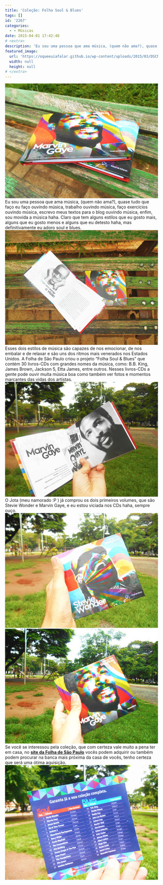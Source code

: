 ```yaml
---
title: 'Coleção: Folha Soul & Blues'
tags: []
id: '2267'
categories:
  - - Músicas
date: 2015-04-01 17:42:48
# <extra>
description: 'Eu sou uma pessoa que ama música, (quem não ama?), quase tudo que faço eu faço ouvindo música, trabalho ouvindo música, faço exercícios ouvindo música, escrevo meus textos para o blog ouvindo música, enfim, sou movida a música haha. Claro que tem alguns estilos que eu gosto mais, alguns que eu gosto menos e alguns que eu detesto haha, mas definitivamente eu adoro soul e blues. Esses dois estilos de música são capazes de nos emocionar, de nos embalar e de relaxar e são uns dos ritmos mais venerados nos Estados Unidos. A Folha de São Paulo criou o projeto “Folha Soul &amp; Blues” que contém 30 livros-CDs com grandes nomes da música, como: B.B. King, James Brown, Jackson 5, Etta James, entre outros. Nesses livros-CDs a gente pode ouvir muita música boa como também ver fotos e momentos marcantes &hellip;'
featured_image: 
  url: 'https://oqueeuiafalar.github.io/wp-content/uploads/2015/03/DSCN0306.jpg'
  width: null
  height: null
# </extra>
---
```


[![Coleção: Folha Soul & Blues (Marvin Gaye e Stevie Wonder)](/wp-content/uploads/2015/03/DSCN0306.jpg)](/wp-content/uploads/2015/03/DSCN0306.jpg) Eu sou uma pessoa que ama música, (quem não ama?), quase tudo que faço eu faço ouvindo música, trabalho ouvindo música, faço exercícios ouvindo música, escrevo meus textos para o blog ouvindo música, enfim, sou movida a música haha. Claro que tem alguns estilos que eu gosto mais, alguns que eu gosto menos e alguns que eu detesto haha, mas definitivamente eu adoro soul e blues. [![Coleção: Folha Soul & Blues (Marvin Gaye e Stevie Wonder)](/wp-content/uploads/2015/03/DSCN0304.jpg)](/wp-content/uploads/2015/03/DSCN0304.jpg) Esses dois estilos de música são capazes de nos emocionar, de nos embalar e de relaxar e são uns dos ritmos mais venerados nos Estados Unidos. A Folha de São Paulo criou o projeto “Folha Soul & Blues” que contém 30 livros-CDs com grandes nomes da música, como: B.B. King, James Brown, Jackson 5, Etta James, entre outros. Nesses livros-CDs a gente pode ouvir muita música boa como também ver fotos e momentos marcantes das vidas dos artistas. [![Coleção: Folha Soul & Blues ](/wp-content/uploads/2015/03/DSCN0303.jpg)](/wp-content/uploads/2015/03/DSCN0303.jpg) O Jota (meu namorado :P ) já comprou os dois primeiros volumes, que são Stevie Wonder e Marvin Gaye, e eu estou viciada nos CDs haha, sempre ouço. [![Coleção: Folha Soul & Blues (Stevie Wonder)](/wp-content/uploads/2015/03/DSCN0301.jpg)](/wp-content/uploads/2015/03/DSCN0301.jpg) [![Coleção: Folha Soul & Blues  (Marvin Gaye)](/wp-content/uploads/2015/03/DSCN0302.jpg)](/wp-content/uploads/2015/03/DSCN0302.jpg) Se você se interessou pela coleção, que com certeza vale muito a pena ter em casa, no **[site da Folha de São Paulo](http://souleblues.folha.com.br/?gclid=Cj0KEQjwi-moBRDL4Omf9d_LndMBEiQAQtFf89easE2SXBmr3FxpWbjjhu9I9ECn0SfVbC4qVenUS90aAjP68P8HAQ "site da folha de são paulo")** vocês podem adquirir ou também podem procurar na banca mais próxima da casa de vocês, tenho certeza que será uma ótima aquisição. [![Coleção: Folha Soul & Blues](/wp-content/uploads/2015/04/DSCN0305.jpg)](/wp-content/uploads/2015/04/DSCN0305.jpg)
